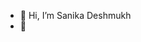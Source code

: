- 👋 Hi, I’m Sanika Deshmukh
- 👀 

<!---
sanikad20/sanikad20 is a ✨ special ✨ repository because its `README.md` (this file) appears on your GitHub profile.
You can click the Preview link to take a look at your changes.
--->
